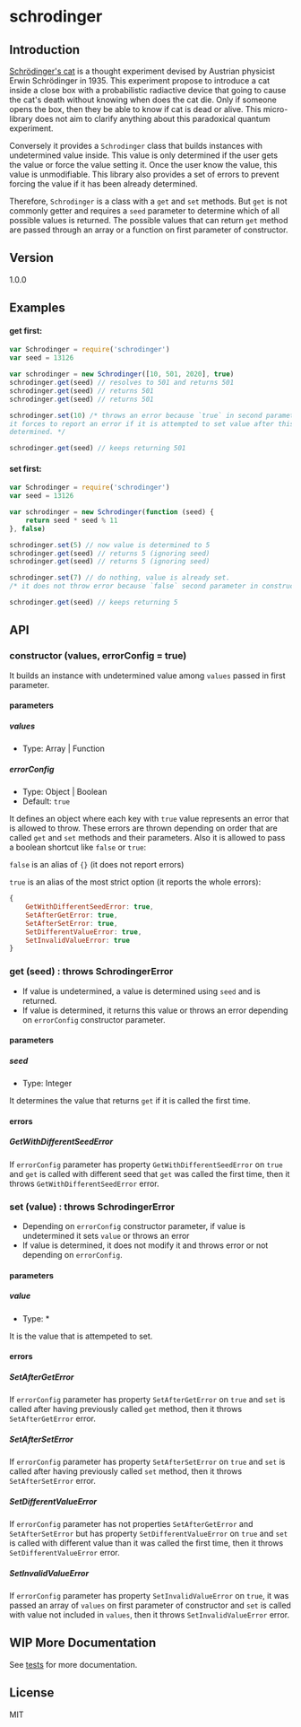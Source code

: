 # schrodinger

## Introduction

[Schrödinger's cat](https://en.wikipedia.org/wiki/Schr%C3%B6dinger%27s_cat) is a thought experiment devised by Austrian physicist Erwin Schrödinger in 1935. This experiment propose to introduce a cat inside a close box with a probabilistic radiactive device that going to cause the cat's death without knowing when does the cat die. Only if someone opens the box, then they be able to know if cat is dead or alive. This micro-library does not aim to clarify anything about this paradoxical quantum experiment.

Conversely it provides a `Schrodinger` class that builds instances with undetermined value inside. This value is only determined if the user gets the value or force the value setting it. Once the user know the value, this value is unmodifiable. This library also provides a set of errors to prevent forcing the value if it has been already determined.

Therefore, `Schrodinger` is a class with a `get` and `set` methods. But `get` is not commonly getter and requires a `seed` parameter to determine which of all possible values is returned. The possible values that can return `get` method are passed through an array or a function on first parameter of constructor.

## Version
1.0.0

## Examples

#### get first:
``` javascript
var Schrodinger = require('schrodinger')
var seed = 13126

var schrodinger = new Schrodinger([10, 501, 2020], true)
schrodinger.get(seed) // resolves to 501 and returns 501
schrodinger.get(seed) // returns 501
schrodinger.get(seed) // returns 501

schrodinger.set(10) /* throws an error because `true` in second parameter of constructor, 
it forces to report an error if it is attempted to set value after this value is already 
determined. */

schrodinger.get(seed) // keeps returning 501
```

#### set first:
``` javascript
var Schrodinger = require('schrodinger')
var seed = 13126

var schrodinger = new Schrodinger(function (seed) {
    return seed * seed % 11
}, false)

schrodinger.set(5) // now value is determined to 5
schrodinger.get(seed) // returns 5 (ignoring seed)
schrodinger.get(seed) // returns 5 (ignoring seed)

schrodinger.set(7) // do nothing, value is already set.
/* it does not throw error because `false` second parameter in constructor silences all errors. */

schrodinger.get(seed) // keeps returning 5
```

## API

### constructor (values, errorConfig = true)

It builds an instance with undetermined value among `values` passed in first parameter.

#### parameters
##### values
- Type: Array | Function

##### errorConfig
- Type: Object | Boolean
- Default: `true`

It defines an object where each key with `true` value represents an error that is allowed to throw. These errors are thrown depending on order that are called `get` and `set` methods and their parameters. Also it is allowed to pass a boolean shortcut like `false` or `true`:

`false` is an alias of `{}` (it does not report errors)

`true` is an alias of the most strict option (it reports the whole errors):
``` javascript
{
    GetWithDifferentSeedError: true,
    SetAfterGetError: true,
    SetAfterSetError: true,
    SetDifferentValueError: true,
    SetInvalidValueError: true
}
```

### get (seed) : throws SchrodingerError

- If value is undetermined, a value is determined using `seed` and is returned.
- If value is determined, it returns this value or throws an error depending on `errorConfig` constructor parameter.

#### parameters
##### seed
- Type: Integer

It determines the value that returns `get` if it is called the first time.

#### errors
##### GetWithDifferentSeedError
If `errorConfig` parameter has property `GetWithDifferentSeedError` on `true` and `get` is called with different seed that `get` was called the first time, then it throws `GetWithDifferentSeedError` error.

### set (value) : throws SchrodingerError
- Depending on `errorConfig` constructor parameter, if value is undetermined it sets `value` or throws an error
- If value is determined, it does not modify it and throws error or not depending on `errorConfig`.

#### parameters
##### value
- Type: *

It is the value that is attempeted to set.

#### errors
##### SetAfterGetError
If `errorConfig` parameter has property `SetAfterGetError` on `true` and `set` is called after having previously called `get` method, then it throws `SetAfterGetError` error.

##### SetAfterSetError
If `errorConfig` parameter has property `SetAfterSetError` on `true` and `set` is called after having previously called `set` method, then it throws `SetAfterSetError` error.

##### SetDifferentValueError
If `errorConfig` parameter has not properties `SetAfterGetError` and `SetAfterSetError` but has property `SetDifferentValueError` on `true` and `set` is called with different value than it was called the first time, then it throws `SetDifferentValueError` error.

##### SetInvalidValueError
If `errorConfig` parameter has property `SetInvalidValueError` on `true`, it was passed an array of `values` on first parameter of constructor  and `set` is called with value not included in `values`, then it throws `SetInvalidValueError` error.

## WIP More Documentation
See [tests](https://github.com/xgbuils/schrodinger/tree/master/test) for more documentation.

## License
MIT
